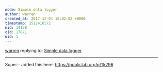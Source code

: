 ```yaml
---
node: Simple data logger
author: warren
created_at: 2017-12-04 18:02:52 +0000
timestamp: 1512410572
nid: 14138
cid: 17871
uid: 1
---
```




[warren](../profile/warren) replying to: [Simple data logger](../notes/david_uwi/04-25-2017/simple-data-logger)

----
Super - added this here: https://publiclab.org/q/15296